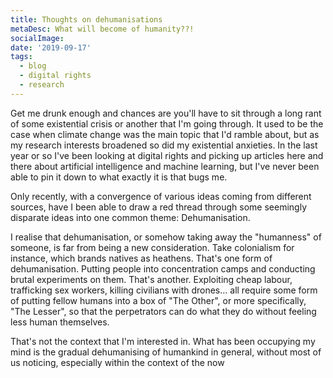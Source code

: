 ```yaml
---
title: Thoughts on dehumanisations
metaDesc: What will become of humanity??!
socialImage: 
date: '2019-09-17'
tags:
  - blog
  - digital rights
  - research
---
```


Get me drunk enough and chances are you'll have to sit through a long rant of some existential crisis or another that I'm going through. It used to be the case when climate change was the main topic that I'd ramble about, but as my research interests broadened so did my existential anxieties. In the last year or so I've been looking at digital rights and picking up articles here and there about artificial intelligence and machine learning, but I've never been able to pin it down to what exactly it is that bugs me. 

Only recently, with a convergence of various ideas coming from different sources, have I been able to draw a red thread through some seemingly disparate ideas into one common theme: Dehumanisation. 

I realise that dehumanisation, or somehow taking away the "humanness" of someone, is far from being a new consideration. Take colonialism for instance, which brands natives as heathens. That's one form of dehumanisation. Putting people into concentration camps and conducting brutal experiments on them. That's another. Exploiting cheap labour, trafficking sex workers, killing civilians with drones... all require some form of putting fellow humans into a box of "The Other", or more specifically, "The Lesser", so that the perpetrators can do what they do without feeling less human themselves. 

That's not the context that I'm interested in. What has been occupying my mind is the gradual dehumanising of humankind in general, without most of us noticing, especially within the context of the now